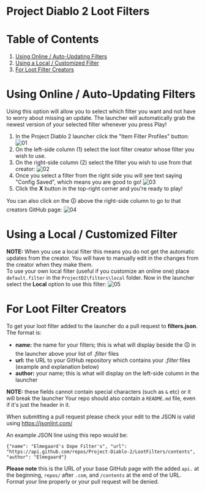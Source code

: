 # Project Diablo 2 Loot Filters

# Table of Contents
1. [Using Online / Auto-Updating Filters](https://github.com/Project-Diablo-2/LootFilters#using-online--auto-updating-filters)
2. [Using a Local / Customized Filter](https://github.com/Project-Diablo-2/LootFilters#using-a-local--customized-filter)
3. [For Loot Filter Creators](https://github.com/Project-Diablo-2/LootFilters#for-loot-filter-creators)

# Using Online / Auto-Updating Filters
Using this option will allow you to select which filter you want and not have to worry about missing an update. The launcher will automatically grab the newest version of your selected filter whenever you press Play!
1. In the Project Diablo 2 launcher click the "Item Filter Profiles" button:
![01](https://user-images.githubusercontent.com/40577712/110861246-e0e37480-828b-11eb-99c9-1000149c7c43.jpg)
1. On the left-side column (1) select the loot filter creator whose filter you wish to use.
1. On the right-side column (2) select the filter you wish to use from that creator:
![02](https://user-images.githubusercontent.com/40577712/110861437-20aa5c00-828c-11eb-9e8d-bd04e3e01399.png)
1. Once you select a filter from the right side you will see text saying "Config Saved", which means you are good to go!
![03](https://user-images.githubusercontent.com/40577712/110861656-72eb7d00-828c-11eb-80f0-2d586bb2773c.png)
1. Click the **X** button in the top-right corner and you're ready to play!

You can also click on the &#128712; above the right-side column to go to that creators GitHub page:
![04](https://user-images.githubusercontent.com/40577712/110861945-daa1c800-828c-11eb-95fa-7bc8714fd885.png)

# Using a Local / Customized Filter
**NOTE:** When you use a local filter this means you do not get the automatic updates from the creator. You will have to manually edit in the changes from the creator when they make them.  
To use your own local filter (useful if you customize an online one) place `default.filter` in the `ProjectD2\filters\local` folder. Now in the launcher select the **Local** option to use this filter:
![05](https://user-images.githubusercontent.com/40577712/111204358-6c1a7e00-859c-11eb-9124-66289c2a4d48.png)

# For Loot Filter Creators
To get your loot filter added to the launcher do a pull request to **filters.json**. The format is:
* **name:** the name for your filters; this is what will display beside the &#128712; in the launcher above your list of *.filter* files
* **url:** the URL to your GitHub repository which contains your *.filter* files (example and explanation below)
* **author:** your name; this is what will display on the left-side column in the launcher

**NOTE:** these fields cannot contain special characters (such as `&` etc) or it will break the launcher
Your repo should also contain a `README.md` file, even if it's just the header in it.

When submitting a pull request please check your edit to the JSON is valid using https://jsonlint.com/

An example JSON line using this repo would be:  
  
    {"name": "Elmegaard's Dope Filter's", "url": "https://api.github.com/repos/Project-Diablo-2/LootFilters/contents", "author": "Elmegaard"}
**Please note** this is the URL of your base GitHub page with the added `api.` at the beginning, `repos/` after `.com`, and `/contents` at the end of the URL. 
Format your line properly or your pull request will be denied.

